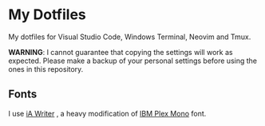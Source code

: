 # My Dotfiles

My dotfiles for Visual Studio Code, Windows Terminal, Neovim and Tmux.

**WARNING**: I cannot guarantee that copying the settings will work as expected. Please make a backup of your personal settings before using the ones in this repository.

## Fonts

I use [iA Writer](https://github.com/ryanoasis/nerd-fonts/releases/download/v3.2.1/iA-Writer.zip) , a heavy modification of [IBM Plex Mono](https://github.com/ryanoasis/nerd-fonts/releases/download/v3.2.1/IBMPlexMono.zip) font.
